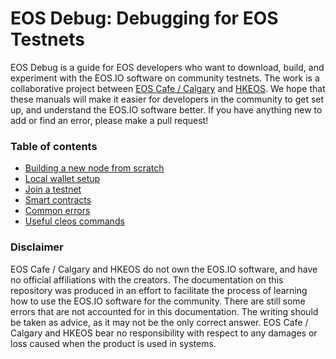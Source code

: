 # EOS Debug: Debugging for EOS Testnets

EOS Debug is a guide for EOS developers who want to download, build, and experiment with the EOS.IO software on community testnets. The work is a collaborative project between [EOS Cafe / Calgary](http://eos.cafe) and [HKEOS](http://www.hkeos.com/). We hope that these manuals will make it easier for developers in the community to get set up, and understand the EOS.IO software better. If you have anything new to add or find an error, please make a pull request!

### Table of contents

* [Building a new node from scratch](https://github.com/nmsz97/eos-debug/blob/master/new-node.md)
* [Local wallet setup](https://github.com/nmsz97/eos-debug/blob/master/local-wallet.md)
* [Join a testnet](https://github.com/nmsz97/eos-debug/blob/master/joining-testnet.md)
* [Smart contracts](https://github.com/nmsz97/eos-debug/blob/master/smart-contracts.md)
* [Common errors](https://github.com/nmsz97/eos-debug/blob/master/common-errors.md)
* [Useful cleos commands](https://github.com/nmsz97/eos-debug/blob/master/cleos-commands.md)

### Disclaimer

EOS Cafe / Calgary and HKEOS do not own the EOS.IO software, and have no official affiliations with the creators. The documentation on this repository was produced in an effort to facilitate the process of learning how to use the EOS.IO software for the community. There are still some errors that are not accounted for in this documentation. The writing should be taken as advice, as it may not be the only correct answer. EOS Cafe / Calgary and HKEOS bear no responsibility with respect to any damages or loss caused when the product is used in systems.
